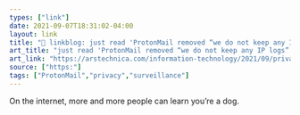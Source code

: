 ```yaml
---
types: ["link"]
date: 2021-09-07T18:31:02-04:00
layout: link
title: "🔗 linkblog: just read 'ProtonMail removed “we do not keep any IP logs” from its privacy policy | Ars Technica'"
art_title: "just read 'ProtonMail removed “we do not keep any IP logs” from its privacy policy | Ars Technica"
art_link: "https://arstechnica.com/information-technology/2021/09/privacy-focused-protonmail-provided-a-users-ip-address-to-authorities/"
source: ["https:"]
tags: ["ProtonMail","privacy","surveillance"]
---
```

On the internet, more and more people can learn you’re a dog.
